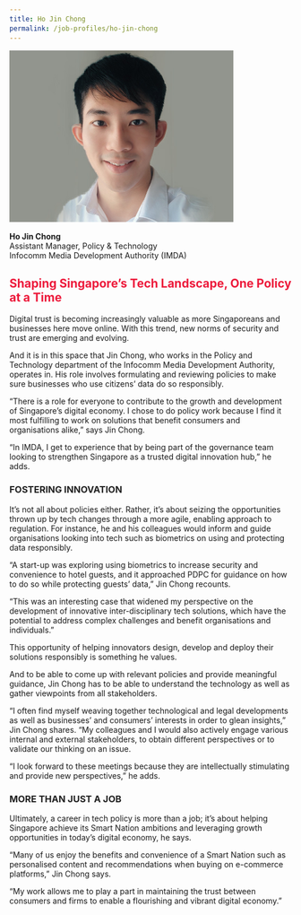 ```yaml
---
title: Ho Jin Chong
permalink: /job-profiles/ho-jin-chong
---
```

<div class="content">
<p><img src="/images/ho-jin-chong-l.jpg" alt="Ho Jin Chong" style="width:400px;height:306px;" align="left">
<br clear="left"><br>
<strong>	Ho Jin Chong</strong><br>
Assistant Manager, Policy & Technology<br>
	Infocomm Media Development Authority (IMDA)

<h2 style="color:#ed1a3b;">Shaping Singapore’s Tech Landscape, One Policy at a Time</h2>

Digital trust is becoming increasingly valuable as more Singaporeans and businesses here move online. With this trend, new norms of security and trust are emerging and evolving. 

And it is in this space that Jin Chong, who works in the Policy and Technology department of the Infocomm Media Development Authority, operates in. His role involves formulating and reviewing policies to make sure businesses who use citizens’ data do so responsibly. 

“There is a role for everyone to contribute to the growth and development of Singapore’s digital economy. I chose to do policy work because I find it most fulfilling to work on solutions that benefit consumers and organisations alike,” says Jin Chong. 

“In IMDA, I get to experience that by being part of the governance team looking to strengthen Singapore as a trusted digital innovation hub,” he adds.

<h3 style="color:#212121;">FOSTERING INNOVATION</h3>

<p>It’s not all about policies either. Rather, it’s about seizing the opportunities thrown up by tech changes through a more agile, enabling approach to regulation. For instance, he and his colleagues would inform and guide organisations looking into tech such as biometrics on using and protecting data responsibly. 

 “A start-up was exploring using biometrics to increase security and convenience to hotel guests, and it approached PDPC for guidance on how to do so while protecting guests’ data,” Jin Chong recounts. 

“This was an interesting case that widened my perspective on the development of innovative inter-disciplinary tech solutions, which have the potential to address complex challenges and benefit organisations and individuals.”

This opportunity of helping innovators design, develop and deploy their solutions responsibly is something he values.

And to be able to come up with relevant policies and provide meaningful guidance, Jin Chong has to be able to understand the technology as well as gather viewpoints from all stakeholders.

“I often find myself weaving together technological and legal developments as well as businesses’ and consumers’ interests in order to glean insights,” Jin Chong shares. “My colleagues and I would also actively engage various internal and external stakeholders, to obtain different perspectives or to validate our thinking on an issue. 

“I look forward to these meetings because they are intellectually stimulating and provide new perspectives,” he adds.  </p>

<h3 style="color:#212121;">MORE THAN JUST A JOB</h3>

<p>Ultimately, a career in tech policy is more than a job; it’s about helping Singapore achieve its Smart Nation ambitions and leveraging growth opportunities in today’s digital economy, he says.

“Many of us enjoy the benefits and convenience of a Smart Nation such as personalised content and recommendations when buying on e-commerce platforms,” Jin Chong says. 

“My work allows me to play a part in maintaining the trust between consumers and firms to enable a flourishing and vibrant digital economy.”</p>